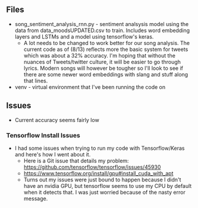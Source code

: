 ## Files
* song_sentiment_analysis_rnn.py - sentiment analsysis model using the data from data_moodsUPDATED.csv to train. Includes word embedding layers and LSTMs and a model using tensorflow's keras.
    * A lot needs to be changed to work better for our song analysis. The current code as of (8/13) reflects more the basic system for tweets which was about a 32% accuracy. I'm hoping that without the nuances of Tweets/twitter culture, it will be easier to go through lyrics. Modern songs will however be tougher so I'll look to see if there are some newer word embeddings with slang and stuff along that lines.
* venv - virtual environment that I've been running the code on


## Issues
* Current accuracy seems fairly low

### Tensorflow Install Issues
* I had some issues when trying to run my code with Tensorflow/Keras and here's how I went about it.
    * Here is a Git issue that details my problem: https://github.com/tensorflow/tensorflow/issues/45930
    * https://www.tensorflow.org/install/gpu#install_cuda_with_apt
    * Turns out my issues were just bound to happen because I didn't have an nvidia GPU, but tensorflow seems to use my CPU by default when it detects that. I was just worried because of the nasty error message.